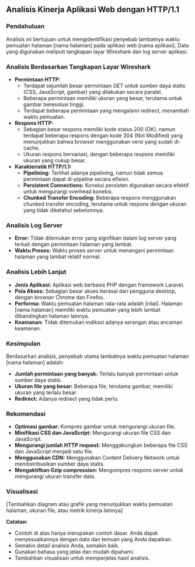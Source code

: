 ## Analisis Kinerja Aplikasi Web dengan HTTP/1.1

### Pendahuluan
Analisis ini bertujuan untuk mengidentifikasi penyebab lambatnya waktu pemuatan halaman [nama halaman] pada aplikasi web [nama aplikasi]. Data yang digunakan meliputi tangkapan layar Wireshark dan log server aplikasi.

### Analisis Berdasarkan Tangkapan Layar Wireshark
* **Permintaan HTTP:**
  * Terdapat sejumlah besar permintaan GET untuk sumber daya statis (CSS, JavaScript, gambar) yang dilakukan secara paralel.
  * Beberapa permintaan memiliki ukuran yang besar, terutama untuk gambar beresolusi tinggi.
  * Terdapat beberapa permintaan yang mengalami redirect, menambah waktu pemuatan.
* **Respons HTTP:**
  * Sebagian besar respons memiliki kode status 200 (OK), namun terdapat beberapa respons dengan kode 304 (Not Modified) yang menunjukkan bahwa browser menggunakan versi yang sudah di-cache.
  * Ukuran respons bervariasi, dengan beberapa respons memiliki ukuran yang cukup besar.
* **Karakteristik HTTP/1.1:**
  * **Pipelining:** Terlihat adanya pipelining, namun tidak semua permintaan dapat di-pipeline secara efisien.
  * **Persistent Connections:** Koneksi persisten digunakan secara efektif untuk mengurangi overhead koneksi.
  * **Chunked Transfer Encoding:** Beberapa respons menggunakan chunked transfer encoding, terutama untuk respons dengan ukuran yang tidak diketahui sebelumnya.

### Analisis Log Server
* **Error:** Tidak ditemukan error yang signifikan dalam log server yang terkait dengan permintaan halaman yang lambat.
* **Waktu Proses:** Waktu proses server untuk menangani permintaan halaman yang lambat relatif normal.

### Analisis Lebih Lanjut
* **Jenis Aplikasi:** Aplikasi web berbasis PHP dengan framework Laravel.
* **Pola Akses:** Sebagian besar akses berasal dari pengguna desktop, dengan browser Chrome dan Firefox.
* **Performa:** Waktu pemuatan halaman rata-rata adalah [nilai]. Halaman [nama halaman] memiliki waktu pemuatan yang lebih lambat dibandingkan halaman lainnya.
* **Keamanan:** Tidak ditemukan indikasi adanya serangan atau ancaman keamanan.

### Kesimpulan
Berdasarkan analisis, penyebab utama lambatnya waktu pemuatan halaman [nama halaman] adalah:
* **Jumlah permintaan yang banyak:** Terlalu banyak permintaan untuk sumber daya statis.
* **Ukuran file yang besar:** Beberapa file, terutama gambar, memiliki ukuran yang terlalu besar.
* **Redirect:** Adanya redirect yang tidak perlu.

### Rekomendasi
* **Optimasi gambar:** Kompres gambar untuk mengurangi ukuran file.
* **Minifikasi CSS dan JavaScript:** Mengurangi ukuran file CSS dan JavaScript.
* **Mengurangi jumlah HTTP request:** Menggabungkan beberapa file CSS dan JavaScript menjadi satu file.
* **Menggunakan CDN:** Menggunakan Content Delivery Network untuk mendistribusikan sumber daya statis.
* **Mengaktifkan Gzip compression:** Mengompres respons server untuk mengurangi ukuran transfer data.

### Visualisasi
[Tambahkan diagram atau grafik yang menunjukkan waktu pemuatan halaman, ukuran file, atau metrik kinerja lainnya]

**Catatan:**
* Contoh di atas hanya merupakan contoh dasar. Anda dapat menyesuaikannya dengan data dan temuan yang Anda dapatkan.
* Semakin detail analisis Anda, semakin baik.
* Gunakan bahasa yang jelas dan mudah dipahami.
* Tambahkan visualisasi untuk memperjelas hasil analisis.